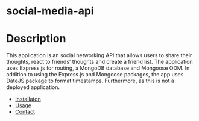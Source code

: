 # social-media-api
# Description

This application is an social networking API that allows users to share their thoughts, react to friends’ thoughts and create a friend list. The application uses Express.js for routing, a MongoDB database and Mongoose ODM. In addition to using the Express.js and Mongoose packages, the app uses DateJS package to format timestamps. Furthermore, as this is not a deployed application.

- [Installaton](#Installation)
- [Usage](#Usage)
- [Contact](#contact)

